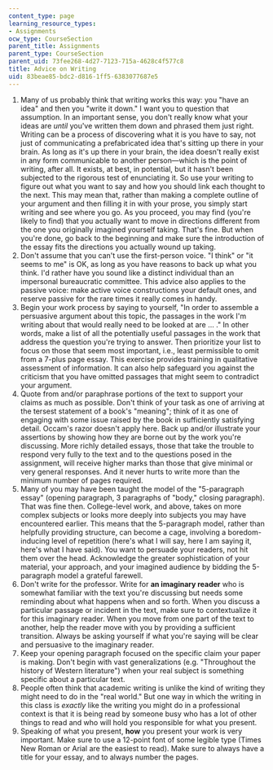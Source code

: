 ```yaml
---
content_type: page
learning_resource_types:
- Assignments
ocw_type: CourseSection
parent_title: Assignments
parent_type: CourseSection
parent_uid: 73fee268-4d27-7123-715a-4628c4f577c8
title: Advice on Writing
uid: 83beae85-bdc2-d816-1ff5-6383077687e5
---
```


1.  Many of us probably think that writing works this way: you "have an idea" and then you "write it down." I want you to question that assumption. In an important sense, you don't really know what your ideas are _until_ you've written them down and phrased them just right. Writing can be a process of discovering what it is you have to say, not just of communicating a prefabricated idea that's sitting up there in your brain. As long as it's up there in your brain, the idea doesn't really exist in any form communicable to another person—which is the point of writing, after all. It exists, at best, in potential, but it hasn't been subjected to the rigorous test of enunciating it. So use your writing to figure out what you want to say and how you should link each thought to the next. This may mean that, rather than making a complete outline of your argument and then filling it in with your prose, you simply start writing and see where you go. As you proceed, you may find (you're likely to find) that you actually want to move in directions different from the one you originally imagined yourself taking. That's fine. But when you're done, go back to the beginning and make sure the introduction of the essay fits the directions you actually wound up taking.
2.  Don't assume that you can't use the first-person voice. "I think" or "it seems to me" is OK, as long as you have reasons to back up what you think. I'd rather have you sound like a distinct individual than an impersonal bureaucratic committee. This advice also applies to the passive voice: make active voice constructions your default ones, and reserve passive for the rare times it really comes in handy.
3.  Begin your work process by saying to yourself, "In order to assemble a persuasive argument about this topic, the passages in the work I'm writing about that would really need to be looked at are … ." In other words, make a list of all the potentially useful passages in the work that address the question you're trying to answer. Then prioritize your list to focus on those that seem most important, i.e., least permissible to omit from a 7-plus page essay. This exercise provides training in qualitative assessment of information. It can also help safeguard you against the criticism that you have omitted passages that might seem to contradict your argument.
4.  Quote from and/or paraphrase portions of the text to support your claims as much as possible. Don't think of your task as one of arriving at the tersest statement of a book's "meaning"; think of it as one of engaging with some issue raised by the book in sufficiently satisfying detail. Occam's razor doesn't apply here. Back up and/or illustrate your assertions by showing how they are borne out by the work you're discussing. More richly detailed essays, those that take the trouble to respond very fully to the text and to the questions posed in the assignment, will receive higher marks than those that give minimal or very general responses. And it never hurts to write more than the minimum number of pages required.
5.  Many of you may have been taught the model of the "5-paragraph essay" (opening paragraph, 3 paragraphs of "body," closing paragraph). That was fine then. College-level work, and above, takes on more complex subjects or looks more deeply into subjects you may have encountered earlier. This means that the 5-paragraph model, rather than helpfully providing structure, can become a cage, involving a boredom-inducing level of repetition (here's what I will say, here I am saying it, here's what I have said). You want to persuade your readers, not hit them over the head. Acknowledge the greater sophistication of your material, your approach, and your imagined audience by bidding the 5-paragraph model a grateful farewell.
6.  Don't write for the professor. Write for **an imaginary reader** who is somewhat familiar with the text you're discussing but needs some reminding about what happens when and so forth. When you discuss a particular passage or incident in the text, make sure to contextualize it for this imaginary reader. When you move from one part of the text to another, help the reader move with you by providing a sufficient transition. Always be asking yourself if what you're saying will be clear and persuasive to the imaginary reader.
7.  Keep your opening paragraph focused on the specific claim your paper is making. Don't begin with vast generalizations (e.g. "Throughout the history of Western literature") when your real subject is something specific about a particular text.
8.  People often think that academic writing is unlike the kind of writing they might need to do in the "real world." But one way in which the writing in this class is _exactly_ like the writing you might do in a professional context is that it is being read by someone busy who has a lot of other things to read and who will hold you responsible for what you present.
9.  Speaking of what you present, **how** you present your work is very important. Make sure to use a 12-point font of some legible type (Times New Roman or Arial are the easiest to read). Make sure to always have a title for your essay, and to always number the pages.